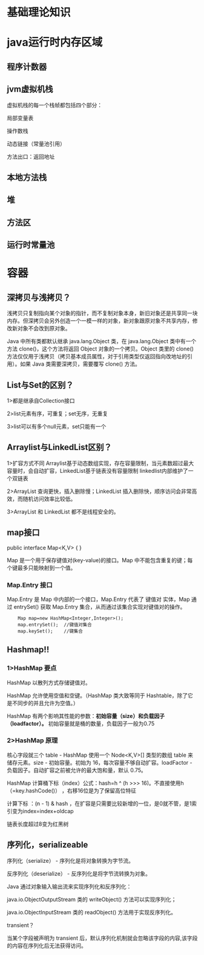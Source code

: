 # 基础理论知识
# java运行时内存区域
## 程序计数器
## jvm虚拟机栈

虚拟机栈的每一个栈帧都包括四个部分：

局部变量表

操作数栈

动态链接（常量池引用）

方法出口：返回地址
## 本地方法栈
## 堆
## 方法区
## 运行时常量池

# 容器
## 深拷贝与浅拷贝？

浅拷贝只复制指向某个对象的指针，而不复制对象本身，新旧对象还是共享同一块内存。但深拷贝会另外创造一个一模一样的对象，新对象跟原对象不共享内存，修改新对象不会改到原对象。

Java 中所有类都默认继承 java.lang.Object 类，在 java.lang.Object 类中有一个方法 clone()，这个方法将返回 Object 对象的一个拷贝。Object 类里的 clone() 方法仅仅用于浅拷贝（拷贝基本成员属性，对于引用类型仅返回指向改地址的引用）。如果 Java 类需要深拷贝，需要覆写 clone() 方法。

## List与Set的区别？
1>都是继承自Collection接口

2>list元素有序，可重复；set无序，无重复

3>list可以有多个null元素，set只能有一个

## Arraylist与LinkedList区别？

1>扩容方式不同 Arraylist基于动态数组实现，存在容量限制，当元素数超过最大容量时，会自动扩容，LinkedList基于链表没有容量限制 linkedlist内部维护了一个双链表

2>ArrayList 查询更快，插入删除慢；LinkedList 插入删除快，顺序访问会非常高效，而随机访问效率比较低。

3>ArrayList 和 LinkedList 都不是线程安全的。

## map接口

public interface Map<K,V> { }

Map 是一个用于保存键值对(key-value)的接口。Map 中不能包含重复的键；每个键最多只能映射到一个值。

### Map.Entry 接口
Map.Entry 是 Map 中内部的一个接口，Map.Entry 代表了 键值对 实体，Map 通过 entrySet() 获取 Map.Entry 集合，从而通过该集合实现对键值对的操作。

        Map map=new HashMap<Integer,Integer>();
        map.entrySet();  //键值对集合
        map.keySet();    //键集合
## Hashmap!! 
### 1>HashMap 要点
HashMap 以散列方式存储键值对。

HashMap 允许使用空值和空键。（HashMap 类大致等同于 Hashtable，除了它是不同步的并且允许为空值。）

HashMap 有两个影响其性能的参数：**初始容量（size）和负载因子（loadfactor）。** 初始容量就是桶的数量，负载因子一般为0.75
### 2>HashMap 原理
核心字段就三个 table - HashMap 使用一个 Node<K,V>[] 类型的数组 table 来储存元素。size - 初始容量。初始为 16，每次容量不够自动扩容。loadFactor - 负载因子。自动扩容之前被允许的最大饱和量，默认 0.75。

HashMap 计算桶下标（index）公式：hash=h ^ (h >>> 16)。不直接使用h（=key.hashCode()） ，右移16位是为了保留高位特征

计算下标 ：(n - 1) & hash ，在扩容是只需要比较新增的一位，是0就不管，是1索引变为index=index+oldcap

链表长度超过8变为红黑树
## 序列化，serializeable 
序列化（serialize） - 序列化是将对象转换为字节流。

反序列化（deserialize） - 反序列化是将字节流转换为对象。

Java 通过对象输入输出流来实现序列化和反序列化：

java.io.ObjectOutputStream 类的 writeObject() 方法可以实现序列化；

java.io.ObjectInputStream 类的 readObject() 方法用于实现反序列化。

transient？

当某个字段被声明为 transient 后，默认序列化机制就会忽略该字段的内容,该字段的内容在序列化后无法获得访问。

